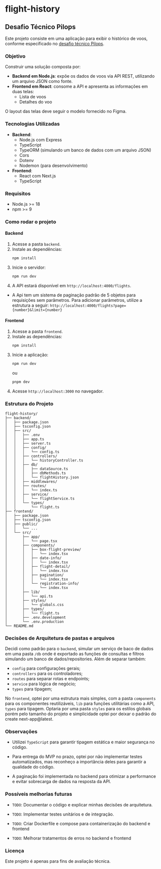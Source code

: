 # flight-history

## Desafio Técnico Pilops

Este projeto consiste em uma aplicação para exibir o histórico de voos, conforme especificado no [desafio técnico Pilops](https://www.notion.so/Teste-t-cnico-Pilops-26a33f92991a8039ab43ec9b2c2a08da).

### Objetivo

Construir uma solução composta por:

- **Backend em Node.js**: expõe os dados de voos via API REST, utilizando um arquivo JSON como fonte.
- **Frontend em React**: consome a API e apresenta as informações em duas telas:
  - Lista de voos
  - Detalhes do voo

O layout das telas deve seguir o modelo fornecido no Figma.

### Tecnologias Utilizadas

- **Backend**:
  - Node.js com Express
  - TypeScript
  - TypeORM (simulando um banco de dados com um arquivo JSON)
  - Cors
  - Dotenv
  - Nodemon (para desenvolvimento)
- **Frontend**:
  - React com Next.js
  - TypeScript

### Requisitos

- Node.js >= 18
- npm >= 9


### Como rodar o projeto

#### Backend

1. Acesse a pasta `backend`.
2. Instale as dependências:
   ```bash
   npm install
   ```
3. Inicie o servidor:
   ```bash
   npm run dev
   ```
4. A API estará disponível em `http://localhost:4000/flights`.

- A Api tem um sistema de paginação padrão de 5 objetos para requisições sem parâmetros. Para adicionar parâmetros, utilize a estrutura a seguir:
  `http://localhost:4000/flights?page={number}&limit={number}`

#### Frontend

1. Acesse a pasta `frontend`.
2. Instale as dependências:
   ```bash
   npm install
   ```
3. Inicie a aplicação:
   ```bash
   npm run dev
   ```
   ou
   ```bash
   pnpm dev
   ```
4. Acesse `http://localhost:3000` no navegador.

### Estrutura do Projeto

```
flight-history/
├── backend/
│   ├── package.json
│   ├── tsconfig.json
│   ├── src/
│   │   ├── .env
│   │   ├── app.ts
│   │   ├── server.ts
│   │   ├── config/
│   │   │   └── config.ts
│   │   ├── controllers/
│   │   │   └── historyController.ts
│   │   ├── db/
│   │   │   ├── dataSource.ts
│   │   │   ├── dbMethods.ts
│   │   │   └── flightHistory.json
│   │   ├── middlewares/
│   │   ├── routes/
│   │   │   └── index.ts
│   │   ├── service/
│   │   │   └── flightService.ts
│   │   └── types/
│   │       └── flight.ts
├── frontend/
│   ├── package.json
│   ├── tsconfig.json
│   ├── public/
│   │   └── ...
│   └── src/
│       ├── app/
│       │   └── page.tsx
│       ├── components/
│       │   ├── box-flight-preview/
│       │   │   └── index.tsx
│       │   ├── date-info/
│       │   │   └── index.tsx
│       │   ├── flight-detail/
│       │   │   └── index.tsx
│       │   ├── pagination/
│       │   │   └── index.tsx
│       │   └── registration-info/
│       │       └── index.tsx
│       ├── lib/
│       │   └── api.ts
│       ├── styles/
│       │   └── globals.css
│       ├── types/
│       │   └── flight.ts
│       ├── .env.development
│       └── .env.production
└── README.md
```

### Decisões de Arquitetura de pastas e arquivos

Decidi como padrão para o `backend`, simular um serviço de baco de dados em uma pasta `/db` onde é exportado as funções de consultas e filtros simulando um banco de dados/repositories. Além de separar também:

- `config` para configurações gerais;
- `controllers` para os controladores;
- `routes` para separar rotas e endpoints;
- `service` para lógica de negócio;
- `types` para tipagem;

No `frontend`, optei por uma estrutura mais simples, com a pasta `components` para os componentes reutilizáveis, `lib` para funções utilitárias como a API, `types` para tipagem. Optaria por uma pasta `styles` para os estilos globais porém pelo tamanho do projeto e simplicidade optei por deixar o padrão do create next-app@latest.

### Observações

- Utilizei `TypeScript` para garantir tipagem estática e maior segurança no código.

- Para entrega do MVP no prazo, optei por não implementar testes automatizados, mas reconheço a importância deles para garantir a qualidade do código.

- A paginação foi implementada no backend para otimizar a performance e evitar sobrecarga de dados na resposta da API.

### Possíveis melhorias futuras 

- `TODO`: Documentar o código e explicar minhas decisões de arquitetura.

- `TODO`: Implementar testes unitários e de integração.

- `TODO`: Criar Dockerfile e compose para containerização do backend e frontend

- `TODO`: Melhorar tratamentos de erros no backend e frontend

### Licença

Este projeto é apenas para fins de avaliação técnica.